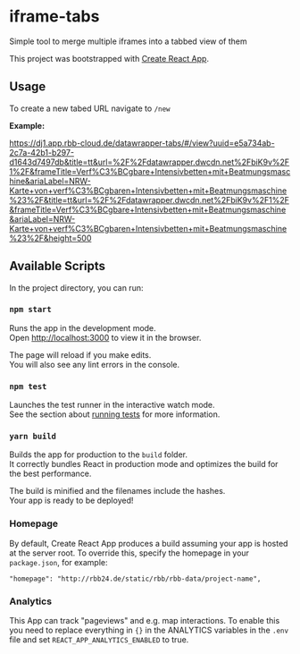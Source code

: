 # iframe-tabs

Simple tool to merge multiple iframes into a tabbed view of them

This project was bootstrapped with [Create React App](https://github.com/facebook/create-react-app).

## Usage

To create a new tabed URL navigate to `/new`

**Example:**

https://dj1.app.rbb-cloud.de/datawrapper-tabs/#/view?uuid=e5a734ab-2c7a-42b1-b297-d1643d7497db&title=tt&url=%2F%2Fdatawrapper.dwcdn.net%2FbiK9v%2F1%2F&frameTitle=Verf%C3%BCgbare+Intensivbetten+mit+Beatmungsmaschine&ariaLabel=NRW-Karte+von+verf%C3%BCgbaren+Intensivbetten+mit+Beatmungsmaschine%23%2F&title=tt&url=%2F%2Fdatawrapper.dwcdn.net%2FbiK9v%2F1%2F&frameTitle=Verf%C3%BCgbare+Intensivbetten+mit+Beatmungsmaschine&ariaLabel=NRW-Karte+von+verf%C3%BCgbaren+Intensivbetten+mit+Beatmungsmaschine%23%2F&height=500

## Available Scripts

In the project directory, you can run:

### `npm start`

Runs the app in the development mode.<br />
Open [http://localhost:3000](http://localhost:3000) to view it in the browser.

The page will reload if you make edits.<br />
You will also see any lint errors in the console.

### `npm test`

Launches the test runner in the interactive watch mode.<br />
See the section about [running tests](https://facebook.github.io/create-react-app/docs/running-tests) for more information.

### `yarn build`

Builds the app for production to the `build` folder.<br />
It correctly bundles React in production mode and optimizes the build for the best performance.

The build is minified and the filenames include the hashes.<br />
Your app is ready to be deployed!

### Homepage

By default, Create React App produces a build assuming your app is hosted at the server root.
To override this, specify the homepage in your `package.json`, for example:

    "homepage": "http://rbb24.de/static/rbb/rbb-data/project-name",

### Analytics

This App can track "pageviews" and e.g. map interactions.
To enable this you need to replace everything in `{}` in the ANALYTICS variables in the `.env` file
and set `REACT_APP_ANALYTICS_ENABLED` to true.
